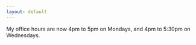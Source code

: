 ```yaml
---
layout: default
---
```


My office hours are now 4pm to 5pm on Mondays, and 4pm to 5:30pm on Wednesdays.
